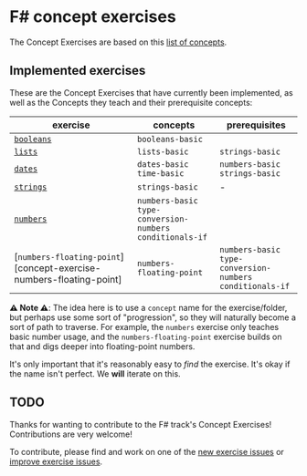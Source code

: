 # F&#35; concept exercises

The Concept Exercises are based on this [list of concepts][reference-shared].

## Implemented exercises

These are the Concept Exercises that have currently been implemented, as well as the Concepts they teach and their prerequisite concepts:

| exercise                                                            | concepts                                                            | prerequisites                                                       |
| ------------------------------------------------------------------- | ------------------------------------------------------------------- | ------------------------------------------------------------------- |
| [`booleans`][concept-exercise-booleans]                             | `booleans-basic`                                                    |                                                                     |
| [`lists`][concept-exercise-lists]                                   | `lists-basic`                                                       | `strings-basic`                                                     |
| [`dates`][concept-exercise-dates]                                   | `dates-basic`<br/>`time-basic`                                      | `numbers-basic`<br/>`strings-basic`                                 |
| [`strings`][concept-exercise-strings]                               | `strings-basic`                                                     | -                                                                   |
| [`numbers`][concept-exercise-numbers]                               | `numbers-basic`<br/>`type-conversion-numbers`<br/>`conditionals-if` |
| [`numbers-floating-point`][concept-exercise-numbers-floating-point] | `numbers-floating-point`                                            | `numbers-basic`<br/>`type-conversion-numbers`<br/>`conditionals-if` | - |

**⚠ Note ⚠**: The idea here is to use a `concept` name for the exercise/folder, but perhaps use some sort of "progression", so they will naturally become a sort of path to traverse. For example, the `numbers` exercise only teaches basic number usage, and the `numbers-floating-point` exercise builds on that and digs deeper into floating-point numbers.

It's only important that it's reasonably easy to _find_ the exercise. It's okay if the name isn't perfect. We **will** iterate on this.

## TODO

Thanks for wanting to contribute to the F# track's Concept Exercises! Contributions are very welcome!

To contribute, please find and work on one of the [new exercise issues][issues-new-exercise] or [improve exercise issues][issues-improve-exercise].

[reference-shared]: ../../reference/README.md
[reference]: ./reference.md
[concept-exercises]: ./concept/README.md
[concept-exercise-booleans]: ./booleans/.meta/design.md
[concept-exercise-dates]: ./dates/.meta/design.md
[concept-exercise-lists]: ./lists/.meta/design.md
[concept-exercise-strings]: ./strings/.meta/design.md
[concept-exercise-numbers]: ./numbers/.meta/design.md
[issues-new-exercise]: https://github.com/exercism/v3/issues?utf8=%E2%9C%93&q=is%3Aopen+label%3Atrack%2Ffsharp+label%3Atype%2Fnew-exercise+label%3Astatus%2Fhelp-wanted
[issues-improve-exercise]: https://github.com/exercism/v3/issues?utf8=%E2%9C%93&q=is%3Aopen+label%3Atrack%2Ffsharp+label%3Atype%2Fimprove-exercise+label%3Astatus%2Fhelp-wanted
